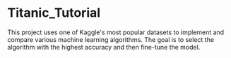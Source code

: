# Titanic_Tutorial
This project uses one of Kaggle's most popular datasets to implement and compare various machine learning algorithms. The goal is to select the algorithm with the highest accuracy and then fine-tune the model.
